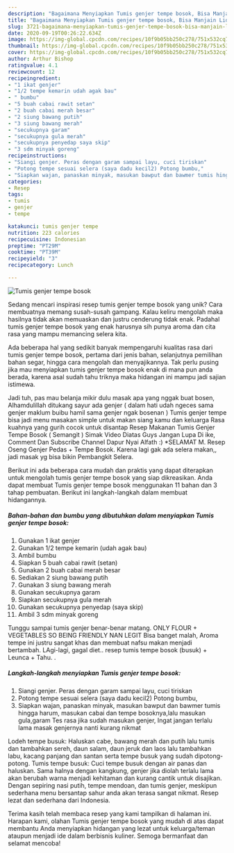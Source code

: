 ```yaml
---
description: "Bagaimana Menyiapkan Tumis genjer tempe bosok, Bisa Manjain Lidah"
title: "Bagaimana Menyiapkan Tumis genjer tempe bosok, Bisa Manjain Lidah"
slug: 3721-bagaimana-menyiapkan-tumis-genjer-tempe-bosok-bisa-manjain-lidah
date: 2020-09-19T00:26:22.634Z
image: https://img-global.cpcdn.com/recipes/10f9b05bb250c278/751x532cq70/tumis-genjer-tempe-bosok-foto-resep-utama.jpg
thumbnail: https://img-global.cpcdn.com/recipes/10f9b05bb250c278/751x532cq70/tumis-genjer-tempe-bosok-foto-resep-utama.jpg
cover: https://img-global.cpcdn.com/recipes/10f9b05bb250c278/751x532cq70/tumis-genjer-tempe-bosok-foto-resep-utama.jpg
author: Arthur Bishop
ratingvalue: 4.1
reviewcount: 12
recipeingredient:
- "1 ikat genjer"
- "1/2 tempe kemarin udah agak bau"
- " bumbu"
- "5 buah cabai rawit setan"
- "2 buah cabai merah besar"
- "2 siung bawang putih"
- "3 siung bawang merah"
- "secukupnya garam"
- "secukupnya gula merah"
- "secukupnya penyedap saya skip"
- "3 sdm minyak goreng"
recipeinstructions:
- "Siangi genjer. Peras dengan garam sampai layu, cuci tiriskan"
- "Potong tempe sesuai selera (saya dadu kecil2) Potong bumbu,"
- "Siapkan wajan, panaskan minyak, masukan bawput dan bawmer tumis hingga harum, masukan cabai dan tempe bosoknya,lalu masukan gula,garam Tes rasa jika sudah masukan genjer, Ingat jangan terlalu lama masak genjernya nanti kurang nikmat"
categories:
- Resep
tags:
- tumis
- genjer
- tempe

katakunci: tumis genjer tempe 
nutrition: 223 calories
recipecuisine: Indonesian
preptime: "PT29M"
cooktime: "PT39M"
recipeyield: "3"
recipecategory: Lunch

---
```



![Tumis genjer tempe bosok](https://img-global.cpcdn.com/recipes/10f9b05bb250c278/751x532cq70/tumis-genjer-tempe-bosok-foto-resep-utama.jpg)

Sedang mencari inspirasi resep tumis genjer tempe bosok yang unik? Cara membuatnya memang susah-susah gampang. Kalau keliru mengolah maka hasilnya tidak akan memuaskan dan justru cenderung tidak enak. Padahal tumis genjer tempe bosok yang enak harusnya sih punya aroma dan cita rasa yang mampu memancing selera kita.

Ada beberapa hal yang sedikit banyak mempengaruhi kualitas rasa dari tumis genjer tempe bosok, pertama dari jenis bahan, selanjutnya pemilihan bahan segar, hingga cara mengolah dan menyajikannya. Tak perlu pusing jika mau menyiapkan tumis genjer tempe bosok enak di mana pun anda berada, karena asal sudah tahu triknya maka hidangan ini mampu jadi sajian istimewa.

Jadi tuh, pas mau belanja mikir dulu masak apa yang nggak buat bosen, Alhamdulillah ditukang sayur ada genjer ( dalam hati udah ngeces sama genjer maklum buibu hamil sama genjer ngak bosenan ) Tumis genjer tempe bisa jadi menu masakan simple untuk makan siang kamu dan keluarga Rasa kuahnya yang gurih cocok untuk disantap Resep Makanan Tumis Genjer Tempe Bosok ( Semangit ) Simak Video Diatas Guys Jangan Lupa Di ike, Comment Dan Subscribe Channel Dapur Nyai Alfath :) *SELAMAT M. Resep Oseng Genjer Pedas + Tempe Bosok. Karena lagi gak ada selera makan,, jadi masak yg bisa bikin Pembangkit Selera.


Berikut ini ada beberapa cara mudah dan praktis yang dapat diterapkan untuk mengolah tumis genjer tempe bosok yang siap dikreasikan. Anda dapat membuat Tumis genjer tempe bosok menggunakan 11 bahan dan 3 tahap pembuatan. Berikut ini langkah-langkah dalam membuat hidangannya.

<!--inarticleads1-->

##### Bahan-bahan dan bumbu yang dibutuhkan dalam menyiapkan Tumis genjer tempe bosok:

1. Gunakan 1 ikat genjer
1. Gunakan 1/2 tempe kemarin (udah agak bau)
1. Ambil  bumbu
1. Siapkan 5 buah cabai rawit (setan)
1. Gunakan 2 buah cabai merah besar
1. Sediakan 2 siung bawang putih
1. Gunakan 3 siung bawang merah
1. Gunakan secukupnya garam
1. Siapkan secukupnya gula merah
1. Gunakan secukupnya penyedap (saya skip)
1. Ambil 3 sdm minyak goreng


Tunggu sampai tumis genjer benar-benar matang. ONLY FLOUR + VEGETABLES SO BEING FRIENDLY NAN LEGIT Bisa banget malah, Aroma tempe ini justru sangat khas dan membuat nafsu makan menjadi bertambah. LAgi-lagi, gagal diet.. resep tumis tempe bosok (busuk) + Leunca + Tahu. . 

<!--inarticleads2-->

##### Langkah-langkah menyiapkan Tumis genjer tempe bosok:

1. Siangi genjer. Peras dengan garam sampai layu, cuci tiriskan
1. Potong tempe sesuai selera (saya dadu kecil2) Potong bumbu,
1. Siapkan wajan, panaskan minyak, masukan bawput dan bawmer tumis hingga harum, masukan cabai dan tempe bosoknya,lalu masukan gula,garam Tes rasa jika sudah masukan genjer, Ingat jangan terlalu lama masak genjernya nanti kurang nikmat


Lodeh tempe busuk: Haluskan cabe, bawang merah dan putih lalu tumis dan tambahkan sereh, daun salam, daun jeruk dan laos lalu tambahkan labu, kacang panjang dan santan serta tempe busuk yang sudah dipotong-potong. Tumis tempe busuk: Cuci tempe busuk dengan air panas dan haluskan. Sama halnya dengan kangkung, genjer jika diolah terlalu lama akan berubah warna menjadi kehitaman dan kurang cantik untuk disajikan. Dengan sepiring nasi putih, tempe mendoan, dan tumis genjer, meskipun sederhana menu bersantap sahur anda akan terasa sangat nikmat. Resep lezat dan sederhana dari Indonesia. 

Terima kasih telah membaca resep yang kami tampilkan di halaman ini. Harapan kami, olahan Tumis genjer tempe bosok yang mudah di atas dapat membantu Anda menyiapkan hidangan yang lezat untuk keluarga/teman ataupun menjadi ide dalam berbisnis kuliner. Semoga bermanfaat dan selamat mencoba!
